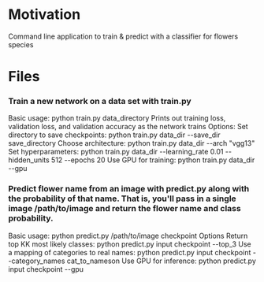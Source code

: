 
# Motivation

Command line application to train & predict with a classifier for flowers species

# Files

### Train a new network on a data set with train.py

  Basic usage: python train.py data_directory
  Prints out training loss, validation loss, and validation accuracy as the network trains
  Options:
  Set directory to save checkpoints: python train.py data_dir --save_dir save_directory
  Choose architecture: python train.py data_dir --arch "vgg13"
  Set hyperparameters: python train.py data_dir --learning_rate 0.01 --hidden_units 512 --epochs 20
  Use GPU for training: python train.py data_dir --gpu

### Predict flower name from an image with predict.py along with the probability of that name. That is, you'll pass in a single image /path/to/image and return the flower name and class probability.

  Basic usage: python predict.py /path/to/image checkpoint
  Options  Return top KK most likely classes: python predict.py input checkpoint --top_3
    Use a mapping of categories to real names: python predict.py input checkpoint --category_names cat_to_nameson
    Use GPU for inference: python predict.py input checkpoint --gpu